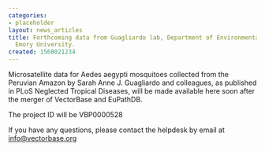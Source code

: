 ```yaml
---
categories:
- placeholder
layout: news_articles
title: Forthcoming data from Guagliardo lab, Department of Environmental Sciences,
  Emory University.
created: 1568021234
---
```

Microsatellite data for Aedes aegypti mosquitoes collected from the Peruvian Amazon by Sarah Anne J. Guagliardo and colleagues, as published in PLoS Neglected Tropical Diseases, will be made available here soon after the merger of VectorBase and EuPathDB.

The project ID will be VBP0000528

If you have any questions, please contact the helpdesk by email at info@vectorbase.org
